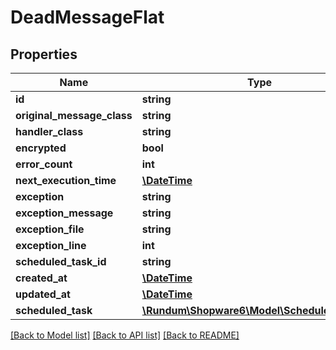 # DeadMessageFlat

## Properties
Name | Type | Description | Notes
------------ | ------------- | ------------- | -------------
**id** | **string** |  | [optional] 
**original_message_class** | **string** |  | 
**handler_class** | **string** |  | 
**encrypted** | **bool** |  | 
**error_count** | **int** |  | 
**next_execution_time** | [**\DateTime**](\DateTime.md) |  | 
**exception** | **string** |  | 
**exception_message** | **string** |  | 
**exception_file** | **string** |  | 
**exception_line** | **int** |  | 
**scheduled_task_id** | **string** |  | [optional] 
**created_at** | [**\DateTime**](\DateTime.md) |  | 
**updated_at** | [**\DateTime**](\DateTime.md) |  | [optional] 
**scheduled_task** | [**\Rundum\Shopware6\Model\ScheduledTaskFlat**](ScheduledTaskFlat.md) |  | [optional] 

[[Back to Model list]](../../README.md#documentation-for-models) [[Back to API list]](../../README.md#documentation-for-api-endpoints) [[Back to README]](../../README.md)

